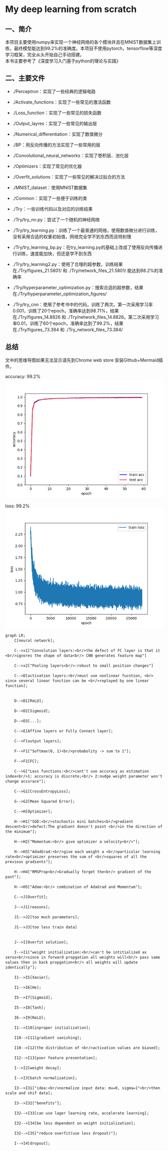 # My deep learning from scratch

## 一、简介

本项目主要使用numpy来实现一个神经网络的各个模块并且在MNIST数据集上训练，最终模型能达到99.2%的准确度。本项目不使用pytorch，tensorflow等深度学习框架，完全从头开始自己手动搭建。\
本书主要参考了《深度学习入门基于python的理论与实践》

## 二、主要文件

- ./Perceptron：实现了一些经典的逻辑电路

- ./Activate_functions：实现了一些常见的激活函数

- ./Loss_function：实现了一些常见的损失函数

- ./Output_layres：实现了一些常见的输出层

- ./Numerical_differentiation：实现了数值微分

- ./BP：用反向传播的方法实现了一些常用的层

- ./Convolutional_neural_networks：实现了卷积层、池化层

- ./Optimizers：实现了常见的优化器

- ./Overfit_solutions：实现了一些常见的解决过拟合的方法

- ./MNIST_dataset：使用MNIST数据集

- ./Common：实现了一些便于训练的类

- ./Try：一些训练代码以及对应的训练结果

- ./Try/try_nn.py：尝试了一个随机的神经网络

- ./Try/try_learning.py：训练了一个最普通的网络，使用数值微分进行训练，没有采用合适的权重初始值，网络完全学不到东西而且特别慢

- ./Try/try_learning_bp.py：在try_learning.py的基础上改成了使用反向传播进行训练，速度能加快，但还是学不到东西

- ./Try/try_learning2.py：使用了合理的超参数，训练结果在./Try/figures_21.5801/ 和 ./Try/network_files_21.5801/ 能达到88.2%的准确率

- ./Try/hyperparameter_optimization.py：搜索合适的超参数，结果在./Try/hyperparameter_optimization_figures/

- ./Try/try_cnn：使用了参考书中的代码，训练了两次。第一次采用学习率0.001，训练了20个epoch，准确率达到98.71%，结果在./Try/figures_14.8826 和 ./Try/network_files_14.8826。第二次采用学习率0.01，训练了60个epoch，准确率达到了99.2%，结果在./Try/figures_73.384 和 ./Try_network_files_73.384/

## 总结

文中的思维导图如果无法显示请先到Chrome web store 安装Github+Mermaid插件。

accuracy: 99.2%
![Getting Started](./Try/figures_73.3841/try_learning_bp_acc_60.png)

loss: 99.2%
![Getting Started](./Try/figures_73.3841/try_learning_bp_loss_60.png)


```mermaid
graph LR;
    C[neural network];

    C-->x1["Convolution layers:<br/>the defect of FC layer is that it <br/>ignores the shape of data<br/> CNN generates feature map"]

    C-->x2["Pooling layers<br/>:robust to small position changes"]

    C-->D[activation layers:<br/>must use nonlinear fucntion, <br> since several linear function can be <br/>replayed by one linear function];


    D-->D1[ReLU];

    D-->D2[Sigmoid];

    D-->D3[...];

    C-->E[Affine layers or Fully Connect layer];

    C-->F[output layers];

    F-->F1["Softmax(0, 1)<br/>probabolity -> sum to 1"];
    
    F-->F2[FC];

    C-->G["Loss functions:<br/>cant't use accuracy as estimation index<br/>1: accuracy is discrete;<br/> 2:nudge weight parameter won't change accurace"];
    
    C-->G1[CrossEntropyLoss];
    
    G-->G2[Mean Squared Error];

    C-->H[Optimizer];
    
    H-->H1["SGD:<br/>stochastic mini batches<br/>gradient descent<br/>defect:The gradient doesn't point <br/>in the direction of the minimum"];
    
    H-->H2["Momentum:<br/> give optimizer a velocity<br/>"];
    
    H-->H3["AdadGrad:<br/>give each weight a <br/>particular learning rate<br/>optimizer preserves the sum of <br/>squares of all the previous gradients"];
    
    H-->H4["RMSProp<br/>Gradually forget the<br/> gradient of the past"];
    
    H-->H5["Adam:<br/> combination of AdaGrad and Momentum"];

    C-->J[Overfit];

    J-->J1[reasons];

    J1-->J2[too much parameters];

    J1-->J3[too less train data]

    
    J-->I[Overfit solution];
    
    I-->I1["weight initialization:<br/>can't be intitialized as zeros<br/>since in forward propgation all weights will<br/> pass same values then in back propgation<br/> all weights will update identically"];
    
    I1-->I5[Xavier];

    I1-->I6[He];

    I5-->I7[Sigmoid];

    I5-->I8[Tanh];

    I6-->I9[ReLU];

    I1-->I10[inproper initialization];

    I10-->I11[gradient vanishing];

    I10-->I12[the distribution of <br/>activation values are biased];
    
    I12-->I13[poor feature presentation];

    I-->I2[weight decay];
    
    I-->I3[batch normalization];

    I3-->I31["idea:<br/>normalize input data: mu=0, sigma=1"<br/>then scale and shif data];

    I3-->I32["benefits"];

    I32-->I33[can use lager learning rate, accelerate learning];

    I32-->I34[be less dependent on weight initialization];

    I32-->I35["reduce overfit(use less dropout)"];
    
    I-->I4[dropout];
```